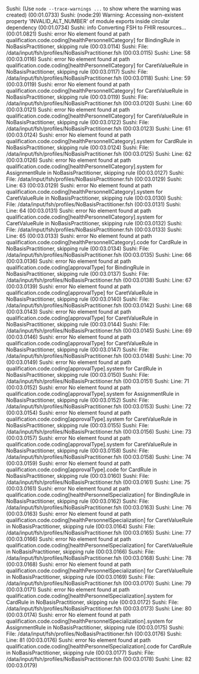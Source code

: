 Sushi: (Use `node --trace-warnings ...` to show where the warning was created)   (00:01.0733)
Sushi: (node:29) Warning: Accessing non-existent property 'INVALID_ALT_NUMBER' of module exports inside circular dependency (00:01.0734)
Sushi: info  Converting FSH to FHIR resources...                                 (00:01.0821)
Sushi: error No element found at path qualification.code.coding[healthPersonnellCategory] for BindingRule in NoBasisPractitioner, skipping rule (00:03.0114)
Sushi: File: /data/input/fsh/profiles/NoBasisPractitioner.fsh                    (00:03.0115)
Sushi: Line: 58                                                                  (00:03.0116)
Sushi: error No element found at path qualification.code.coding[healthPersonnellCategory] for CaretValueRule in NoBasisPractitioner, skipping rule (00:03.0117)
Sushi: File: /data/input/fsh/profiles/NoBasisPractitioner.fsh                    (00:03.0118)
Sushi: Line: 59                                                                  (00:03.0119)
Sushi: error No element found at path qualification.code.coding[healthPersonnellCategory] for CaretValueRule in NoBasisPractitioner, skipping rule (00:03.0119)
Sushi: File: /data/input/fsh/profiles/NoBasisPractitioner.fsh                    (00:03.0120)
Sushi: Line: 60                                                                  (00:03.0121)
Sushi: error No element found at path qualification.code.coding[healthPersonnellCategory] for CaretValueRule in NoBasisPractitioner, skipping rule (00:03.0122)
Sushi: File: /data/input/fsh/profiles/NoBasisPractitioner.fsh                    (00:03.0123)
Sushi: Line: 61                                                                  (00:03.0124)
Sushi: error No element found at path qualification.code.coding[healthPersonnellCategory].system for CardRule in NoBasisPractitioner, skipping rule (00:03.0124)
Sushi: File: /data/input/fsh/profiles/NoBasisPractitioner.fsh                    (00:03.0125)
Sushi: Line: 62                                                                  (00:03.0126)
Sushi: error No element found at path qualification.code.coding[healthPersonnellCategory].system for AssignmentRule in NoBasisPractitioner, skipping rule (00:03.0127)
Sushi: File: /data/input/fsh/profiles/NoBasisPractitioner.fsh                    (00:03.0129)
Sushi: Line: 63                                                                  (00:03.0129)
Sushi: error No element found at path qualification.code.coding[healthPersonnellCategory].system for CaretValueRule in NoBasisPractitioner, skipping rule (00:03.0130)
Sushi: File: /data/input/fsh/profiles/NoBasisPractitioner.fsh                    (00:03.0131)
Sushi: Line: 64                                                                  (00:03.0131)
Sushi: error No element found at path qualification.code.coding[healthPersonnellCategory].system for CaretValueRule in NoBasisPractitioner, skipping rule (00:03.0132)
Sushi: File: /data/input/fsh/profiles/NoBasisPractitioner.fsh                    (00:03.0133)
Sushi: Line: 65                                                                  (00:03.0133)
Sushi: error No element found at path qualification.code.coding[healthPersonnellCategory].code for CardRule in NoBasisPractitioner, skipping rule (00:03.0134)
Sushi: File: /data/input/fsh/profiles/NoBasisPractitioner.fsh                    (00:03.0135)
Sushi: Line: 66                                                                  (00:03.0136)
Sushi: error No element found at path qualification.code.coding[approvalType] for BindingRule in NoBasisPractitioner, skipping rule (00:03.0137)
Sushi: File: /data/input/fsh/profiles/NoBasisPractitioner.fsh                    (00:03.0138)
Sushi: Line: 67                                                                  (00:03.0139)
Sushi: error No element found at path qualification.code.coding[approvalType] for CaretValueRule in NoBasisPractitioner, skipping rule (00:03.0140)
Sushi: File: /data/input/fsh/profiles/NoBasisPractitioner.fsh                    (00:03.0142)
Sushi: Line: 68                                                                  (00:03.0143)
Sushi: error No element found at path qualification.code.coding[approvalType] for CaretValueRule in NoBasisPractitioner, skipping rule (00:03.0144)
Sushi: File: /data/input/fsh/profiles/NoBasisPractitioner.fsh                    (00:03.0145)
Sushi: Line: 69                                                                  (00:03.0146)
Sushi: error No element found at path qualification.code.coding[approvalType] for CaretValueRule in NoBasisPractitioner, skipping rule (00:03.0147)
Sushi: File: /data/input/fsh/profiles/NoBasisPractitioner.fsh                    (00:03.0148)
Sushi: Line: 70                                                                  (00:03.0149)
Sushi: error No element found at path qualification.code.coding[approvalType].system for CardRule in NoBasisPractitioner, skipping rule (00:03.0150)
Sushi: File: /data/input/fsh/profiles/NoBasisPractitioner.fsh                    (00:03.0151)
Sushi: Line: 71                                                                  (00:03.0152)
Sushi: error No element found at path qualification.code.coding[approvalType].system for AssignmentRule in NoBasisPractitioner, skipping rule (00:03.0152)
Sushi: File: /data/input/fsh/profiles/NoBasisPractitioner.fsh                    (00:03.0153)
Sushi: Line: 72                                                                  (00:03.0154)
Sushi: error No element found at path qualification.code.coding[approvalType].system for CaretValueRule in NoBasisPractitioner, skipping rule (00:03.0155)
Sushi: File: /data/input/fsh/profiles/NoBasisPractitioner.fsh                    (00:03.0156)
Sushi: Line: 73                                                                  (00:03.0157)
Sushi: error No element found at path qualification.code.coding[approvalType].system for CaretValueRule in NoBasisPractitioner, skipping rule (00:03.0158)
Sushi: File: /data/input/fsh/profiles/NoBasisPractitioner.fsh                    (00:03.0158)
Sushi: Line: 74                                                                  (00:03.0159)
Sushi: error No element found at path qualification.code.coding[approvalType].code for CardRule in NoBasisPractitioner, skipping rule (00:03.0160)
Sushi: File: /data/input/fsh/profiles/NoBasisPractitioner.fsh                    (00:03.0161)
Sushi: Line: 75                                                                  (00:03.0161)
Sushi: error No element found at path qualification.code.coding[healthPersonnelSpecialization] for BindingRule in NoBasisPractitioner, skipping rule (00:03.0162)
Sushi: File: /data/input/fsh/profiles/NoBasisPractitioner.fsh                    (00:03.0163)
Sushi: Line: 76                                                                  (00:03.0163)
Sushi: error No element found at path qualification.code.coding[healthPersonnelSpecialization] for CaretValueRule in NoBasisPractitioner, skipping rule (00:03.0164)
Sushi: File: /data/input/fsh/profiles/NoBasisPractitioner.fsh                    (00:03.0165)
Sushi: Line: 77                                                                  (00:03.0166)
Sushi: error No element found at path qualification.code.coding[healthPersonnelSpecialization] for CaretValueRule in NoBasisPractitioner, skipping rule (00:03.0166)
Sushi: File: /data/input/fsh/profiles/NoBasisPractitioner.fsh                    (00:03.0168)
Sushi: Line: 78                                                                  (00:03.0168)
Sushi: error No element found at path qualification.code.coding[healthPersonnelSpecialization] for CaretValueRule in NoBasisPractitioner, skipping rule (00:03.0169)
Sushi: File: /data/input/fsh/profiles/NoBasisPractitioner.fsh                    (00:03.0170)
Sushi: Line: 79                                                                  (00:03.0171)
Sushi: error No element found at path qualification.code.coding[healthPersonnelSpecialization].system for CardRule in NoBasisPractitioner, skipping rule (00:03.0172)
Sushi: File: /data/input/fsh/profiles/NoBasisPractitioner.fsh                    (00:03.0173)
Sushi: Line: 80                                                                  (00:03.0174)
Sushi: error No element found at path qualification.code.coding[healthPersonnelSpecialization].system for AssignmentRule in NoBasisPractitioner, skipping rule (00:03.0175)
Sushi: File: /data/input/fsh/profiles/NoBasisPractitioner.fsh                    (00:03.0176)
Sushi: Line: 81                                                                  (00:03.0176)
Sushi: error No element found at path qualification.code.coding[healthPersonnelSpecialization].code for CardRule in NoBasisPractitioner, skipping rule (00:03.0177)
Sushi: File: /data/input/fsh/profiles/NoBasisPractitioner.fsh                    (00:03.0178)
Sushi: Line: 82                                                                  (00:03.0179)